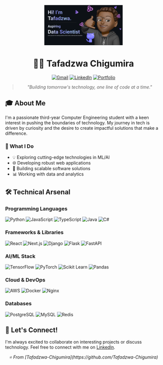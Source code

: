 <div align="center">
  <img src="banner.png" alt="Banner" width="50%" height="50%">
  
  # 👨‍💻 Tafadzwa Chigumira
  
  [![Gmail](https://img.shields.io/badge/Gmail-D14836?style=for-the-badge&logo=gmail&logoColor=white)](mailto:tchigumira20@gmail.com)
  [![LinkedIn](https://img.shields.io/badge/LinkedIn-0077B5?style=for-the-badge&logo=linkedin&logoColor=white)](https://www.linkedin.com/in/tafadzwa-chigumira)
  [![Portfolio](https://img.shields.io/badge/Portfolio-000000?style=for-the-badge&logo=About.me&logoColor=white)](your-portfolio-url)

  > _"Building tomorrow's technology, one line of code at a time."_
</div>

## 🎓 About Me

I'm a passionate third-year Computer Engineering student with a keen interest in pushing the boundaries of technology. My journey in tech is driven by curiosity and the desire to create impactful solutions that make a difference.

### 🚀 What I Do

- 💡 Exploring cutting-edge technologies in ML/AI
- 🌐 Developing robust web applications
- 🔧 Building scalable software solutions
- 📊 Working with data and analytics

## 🛠️ Technical Arsenal

### Programming Languages
![Python](https://img.shields.io/badge/Python-3776AB?style=for-the-badge&logo=python&logoColor=white)
![JavaScript](https://img.shields.io/badge/JavaScript-F7DF1E?style=for-the-badge&logo=javascript&logoColor=black)
![TypeScript](https://img.shields.io/badge/TypeScript-007ACC?style=for-the-badge&logo=typescript&logoColor=white)
![Java](https://img.shields.io/badge/Java-ED8B00?style=for-the-badge&logo=java&logoColor=white)
![C#](https://img.shields.io/badge/C%23-239120?style=for-the-badge&logo=c-sharp&logoColor=white)

### Frameworks & Libraries
![React](https://img.shields.io/badge/React-20232A?style=for-the-badge&logo=react&logoColor=61DAFB)
![Next.js](https://img.shields.io/badge/Next.js-000000?style=for-the-badge&logo=next.js&logoColor=white)
![Django](https://img.shields.io/badge/Django-092E20?style=for-the-badge&logo=django&logoColor=white)
![Flask](https://img.shields.io/badge/Flask-000000?style=for-the-badge&logo=flask&logoColor=white)
![FastAPI](https://img.shields.io/badge/FastAPI-%23009688.svg?style=for-the-badge&logo=fastapi&logoColor=white)


### AI/ML Stack
![TensorFlow](https://img.shields.io/badge/TensorFlow-FF6F00?style=for-the-badge&logo=tensorflow&logoColor=white)
![PyTorch](https://img.shields.io/badge/PyTorch-EE4C2C?style=for-the-badge&logo=pytorch&logoColor=white)
![Scikit Learn](https://img.shields.io/badge/scikit_learn-F7931E?style=for-the-badge&logo=scikit-learn&logoColor=white)
![Pandas](https://img.shields.io/badge/Pandas-150458?style=for-the-badge&logo=pandas&logoColor=white)

### Cloud & DevOps
![AWS](https://img.shields.io/badge/AWS-232F3E?style=for-the-badge&logo=amazon-aws&logoColor=white)
![Docker](https://img.shields.io/badge/Docker-2496ED?style=for-the-badge&logo=docker&logoColor=white)
![Nginx](https://img.shields.io/badge/Nginx-009639?style=for-the-badge&logo=nginx&logoColor=white)

### Databases
![PostgreSQL](https://img.shields.io/badge/PostgreSQL-316192?style=for-the-badge&logo=postgresql&logoColor=white)
![MySQL](https://img.shields.io/badge/MySQL-00000F?style=for-the-badge&logo=mysql&logoColor=white)
![Redis](https://img.shields.io/badge/Redis-DC382D?style=for-the-badge&logo=redis&logoColor=white)

## 🤝 Let's Connect!

I'm always excited to collaborate on interesting projects or discuss technology. Feel free to connect with me on [LinkedIn](https://www.linkedin.com/in/tafadzwa-chigumira).

<div align="center">
  <i>⭐️ From [Tafadzwa-Chigumira](https://github.com/Tafadzwa-Chigumira)</i>
</div>
